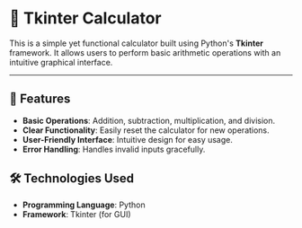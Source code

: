 # 🧮 Tkinter Calculator

This is a simple yet functional calculator built using Python's **Tkinter** framework. It allows users to perform basic arithmetic operations with an intuitive graphical interface.

---

## 🚀 Features

- **Basic Operations**: Addition, subtraction, multiplication, and division.
- **Clear Functionality**: Easily reset the calculator for new operations.
- **User-Friendly Interface**: Intuitive design for easy usage.
- **Error Handling**: Handles invalid inputs gracefully.




## 🛠️ Technologies Used

- **Programming Language**: Python
- **Framework**: Tkinter (for GUI)
